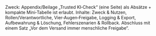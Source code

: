 Zweck: Appendix/Beilage „Trusted KI‑Check“ (eine Seite) als Absätze + kompakte Mini‑Tabelle ist erlaubt.
Inhalte: Zweck & Nutzen, Rollen/Verantwortliche, Vier‑Augen‑Freigabe, Logging & Export, Aufbewahrung & Löschung, Fehlerszenarien & Rollback. Abschluss mit einem Satz „Vor dem Versand immer menschliche Freigabe“.
